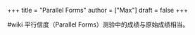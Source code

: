 +++
title = "Parallel Forms"
author = ["Max"]
draft = false
+++

\#wiki
平行信度（Parallel Forms）测验中的成绩与原始成绩相当。
